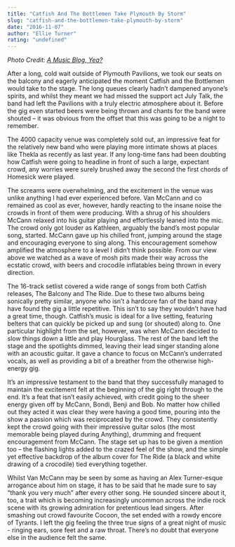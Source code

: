 ```yaml
---
title: "Catfish And The Bottlemen Take Plymouth By Storm"
slug: "catfish-and-the-bottlemen-take-plymouth-by-storm"
date: "2016-11-07"
author: "Ellie Turner"
rating: "undefined"
---
```


_Photo Credit: [A Music Blog, Yea?](http://amusicblogyea.com/2016/08/26/review-photos-tramlines-2016-dizzee-rascal-catfish-and-the-bottlemen-hinds-the-japanese-house-more/)_

After a long, cold wait outside of Plymouth Pavilions, we took our seats on the balcony and eagerly anticipated the moment Catfish and the Bottlemen would take to the stage. The long queues clearly hadn’t dampened anyone’s spirits, and whilst they meant we had missed the support act July Talk, the band had left the Pavilions with a truly electric atmosphere about it. Before the gig even started beers were being thrown and chants for the band were shouted – it was obvious from the offset that this was going to be a night to remember.

The 4000 capacity venue was completely sold out, an impressive feat for the relatively new band who were playing more intimate shows at places like Thekla as recently as last year. If any long-time fans had been doubting how Catfish were going to headline in front of such a large, expectant crowd, any worries were surely brushed away the second the first chords of Homesick were played.

The screams were overwhelming, and the excitement in the venue was unlike anything I had ever experienced before. Van McCann and co remained as cool as ever, however, hardly reacting to the insane noise the crowds in front of them were producing. With a shrug of his shoulders McCann relaxed into his guitar playing and effortlessly leaned into the mic. The crowd only got louder as Kathleen, arguably the band’s most popular song, started. McCann gave up his chilled front, jumping around the stage and encouraging everyone to sing along. This encouragement somehow amplified the atmosphere to a level I didn’t think possible. From our view above we watched as a wave of mosh pits made their way across the ecstatic crowd, with beers and crocodile inflatables being thrown in every direction.

The 16-track setlist covered a wide range of songs from both Catfish releases, The Balcony and The Ride. Due to these two albums being sonically pretty similar, anyone who isn’t a hardcore fan of the band may have found the gig a little repetitive. This isn’t to say they wouldn’t have had a great time, though. Catfish’s music is ideal for a live setting, featuring belters that can quickly be picked up and sung (or shouted) along to. One particular highlight from the set, however, was when McCann decided to slow things down a little and play Hourglass. The rest of the band left the stage and the spotlights dimmed, leaving their lead singer standing alone with an acoustic guitar. It gave a chance to focus on McCann’s underrated vocals, as well as providing a bit of a breather from the otherwise high-energy gig.

It’s an impressive testament to the band that they successfully managed to maintain the excitement felt at the beginning of the gig right through to the end. It’s a feat that isn’t easily achieved, with credit going to the sheer energy given off by McCann, Bondi, Benji and Bob. No matter how chilled out they acted it was clear they were having a good time, pouring into the show a passion which was reciprocated by the crowd. They consistently kept the crowd going with their impressive guitar solos (the most memorable being played during Anything), drumming and frequent encouragement from McCann. The stage set up has to be given a mention too – the flashing lights added to the crazed feel of the show, and the simple yet effective backdrop of the album cover for The Ride (a black and white drawing of a crocodile) tied everything together.

Whilst Van McCann may be seen by some as having an Alex Turner-esque arrogance about him on stage, it has to be said that he made sure to say “thank you very much” after every other song. He sounded sincere about it, too, a trait which is becoming increasingly uncommon across the indie rock scene with its growing admiration for pretentious lead singers. After smashing out crowd favourite Cocoon, the set ended with a rowdy encore of Tyrants. I left the gig feeling the three true signs of a great night of music - ringing ears, sore feet and a raw throat. There’s no doubt that everyone else in the audience felt the same.
